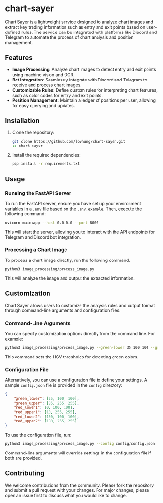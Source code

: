 # chart-sayer
Chart Sayer is a lightweight service designed to analyze chart images and extract key trading information such as entry and exit points based on user-defined rules. The service can be integrated with platforms like Discord and Telegram to automate the process of chart analysis and position management.

## Features
- **Image Processing**: Analyze chart images to detect entry and exit points using machine vision and OCR.
- **Bot Integration**: Seamlessly integrate with Discord and Telegram to receive and process chart images.
- **Customizable Rules**: Define custom rules for interpreting chart features, such as color codes for entry and exit points.
- **Position Management**: Maintain a ledger of positions per user, allowing for easy querying and updates.

## Installation
1. Clone the repository:
   ```bash
   git clone https://github.com/lowhung/chart-sayer.git
   cd chart-sayer
   ```
2. Install the required dependencies:
   ```bash
   pip install -r requirements.txt
   ```

## Usage
### Running the FastAPI Server
To run the FastAPI server, ensure you have set up your environment variables in a `.env` file based on the `.env.example`. Then, execute the following command:
```bash
uvicorn main:app --host 0.0.0.0 --port 8000
```
This will start the server, allowing you to interact with the API endpoints for Telegram and Discord bot integration.

### Processing a Chart Image
To process a chart image directly, run the following command:
```bash
python3 image_processing/process_image.py
```
This will analyze the image and output the extracted information.

## Customization
Chart Sayer allows users to customize the analysis rules and output format through command-line arguments and configuration files.

### Command-Line Arguments
You can specify customization options directly from the command line. For example:
```bash
python3 image_processing/process_image.py --green-lower 35 100 100 --green-upper 85 255 255
```
This command sets the HSV thresholds for detecting green colors.

### Configuration File
Alternatively, you can use a configuration file to define your settings. A sample `config.json` file is provided in the `config` directory:
```json
{
    "green_lower": [35, 100, 100],
    "green_upper": [85, 255, 255],
    "red_lower1": [0, 100, 100],
    "red_upper1": [10, 255, 255],
    "red_lower2": [160, 100, 100],
    "red_upper2": [180, 255, 255]
}
```
To use the configuration file, run:
```bash
python3 image_processing/process_image.py --config config/config.json
```

Command-line arguments will override settings in the configuration file if both are provided.

## Contributing
We welcome contributions from the community. Please fork the repository and submit a pull request with your changes. For major changes, please open an issue first to discuss what you would like to change.
